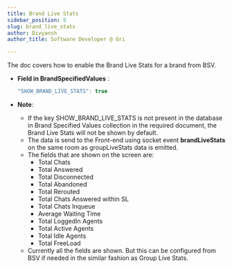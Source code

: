 ```yaml
---
title: Brand Live Stats
sidebar_position: 5
slug: brand_live_stats
author: Divyansh 
author_title: Software Developer @ Ori

---
```



The doc covers how to enable the Brand Live Stats for a brand from BSV.

- **Field in BrandSpecifiedValues** :
    ```javascript
    "SHOW_BRAND_LIVE_STATS": true
    ```

- **Note**:
    - If the key SHOW_BRAND_LIVE_STATS is not present in the database in Brand Specified Values collection in the required document, the Brand Live Stats will not be shown by default.
    - The data is send to the Front-end using socket event **brandLiveStats** on the same room as groupLiveStats data is emitted.
    - The fields that are shown on the screen are:
        -   Total Chats
        -   Total Answered
        -   Total Disconnected
        -   Total Abandoned
        -   Total Rerouted
        -   Total Chats Answered within SL
        -   Total Chats Inqueue
        -   Average Waiting Time
        -   Total LoggedIn Agents
        -   Total Active Agents
        -   Total Idle Agents
        -   Total FreeLoad
    - Currently all the fields are shown. But this can be configured from BSV if needed in the similar fashion as Group Live Stats.